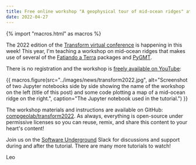 ```yaml
---
title: Free online workshop "A geophysical tour of mid-ocean ridges" at Transform 2022
date: 2022-04-27
---
```


{% import "macros.html" as macros %}

The 2022 edition of the
[Transform virtual conference](https://transform.softwareunderground.org)
is happening in this week!
This year, I'm teaching a workshop on mid-ocean ridges that makes use of
several of the [Fatiando a Terra](https://www.fatiando.org) packages and
[PyGMT](https://www.pygmt.org).

There is no registration and the workshop is [freely available on
YouTube](https://www.youtube.com/watch?v=NzJmRlJCNbQ):

{{ macros.figure(src="../images/news/transform2022.jpg", alt="Screenshot of two Jupyter notebooks side by side showing the name of the workshop on the left (title of this post) and some code plotting a map of a mid-ocean ridge on the right.", caption="The Jupyter notebook used in the tutorial.") }}

The workshop materials and instructions are available on GitHub:
[compgeolab/transform2022](https://github.com/compgeolab/transform2022).
As always, everything is open-source under permissive licenses so you can
reuse, remix, and share this content to your heart's content!

Join us on the [Software Underground](https://softwareunderground.org/) Slack
for discussions and support during and after the tutorial. There are many more
tutorials to watch!

Leo
